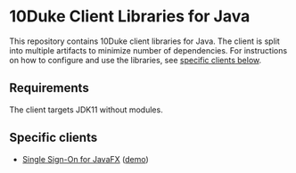 # 10Duke Client Libraries for Java

This repository contains 10Duke client libraries for Java. The client is split into multiple artifacts to
minimize number of dependencies. For instructions on how to configure and use the libraries, see
[specific clients below](#specific-clients).

## Requirements

The client targets JDK11 without modules.

## Specific clients

* [Single Sign-On for JavaFX](./sso/javafx/) ([demo](./sso/javafx-demo))
